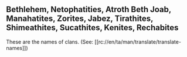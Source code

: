 ## Bethlehem, Netophatities, Atroth Beth Joab, Manahatites, Zorites, Jabez, Tirathites, Shimeathites, Sucathites, Kenites, Rechabites  ##

These are the names of clans. (See: [[rc://en/ta/man/translate/translate-names]])